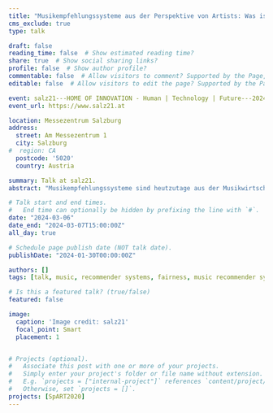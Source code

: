 ```yaml
---
title: "Musikempfehlungssysteme aus der Perspektive von Artists: Was ist fair? "
cms_exclude: true
type: talk

draft: false
reading_time: false  # Show estimated reading time?
share: true  # Show social sharing links?
profile: false  # Show author profile?
commentable: false  # Allow visitors to comment? Supported by the Page, Post, and Docs content types.
editable: false  # Allow visitors to edit the page? Supported by the Page, Post, and Docs content types.

event: salz21---HOME OF INNOVATION - Human | Technology | Future---2024
event_url: https://www.salz21.at

location: Messezentrum Salzburg
address:
  street: Am Messezentrum 1
  city: Salzburg
#  region: CA
  postcode: '5020'
  country: Austria

summary: Talk at salz21.
abstract: "Musikempfehlungssysteme sind heutzutage aus der Musikwirtschaft nicht mehr wegzudenken. Sie bieten uns eine wertvolle Unterstützung bei der Navigation durch die unendlichen Weiten musikalischer Aufnahmen und helfen dabei, ähnliche Artists oder den nächsten passenden Track zu finden. Doch wie fair sind diese Systeme aus der Perspektive von Artists?"

# Talk start and end times.
#   End time can optionally be hidden by prefixing the line with `#`.
date: "2024-03-06"
date_end: "2024-03-07T15:00:00Z"
all_day: true

# Schedule page publish date (NOT talk date).
publishDate: "2024-01-30T00:00:00Z"

authors: []
tags: [talk, music, recommender systems, fairness, music recommender systems, communication to the public]

# Is this a featured talk? (true/false)
featured: false

image:
  caption: 'Image credit: salz21'
  focal_point: Smart
  placement: 1


# Projects (optional).
#   Associate this post with one or more of your projects.
#   Simply enter your project's folder or file name without extension.
#   E.g. `projects = ["internal-project"]` references `content/project/deep-learning/index.md`.
#   Otherwise, set `projects = []`.
projects: [SpART2020]
---
```



